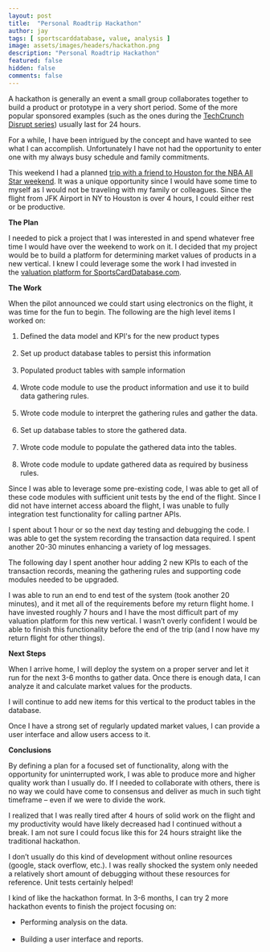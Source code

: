 ```yaml
---
layout: post
title:  "Personal Roadtrip Hackathon"
author: jay
tags: [ sportscarddatabase, value, analysis ]
image: assets/images/headers/hackathon.png
description: "Personal Roadtrip Hackathon"
featured: false
hidden: false
comments: false
---
```


<p >A hackathon is generally an event a small group collaborates together to build a product or prototype in a very short period. Some of the more popular sponsored examples (such as the ones during the&nbsp;<a  href="http://techcrunch.com/events/disrupt-ny-2013/startup-battlefield/">TechCrunch Disrupt series</a>) usually last for 24 hours.&nbsp;</p>
<p >For a while, I have been intrigued by the concept and have wanted to see what I can accomplish. Unfortunately I have not had the opportunity to enter one with my always busy schedule and family commitments.&nbsp;</p>
<p >This weekend I had a planned&nbsp;<a  href="/2013-nba-all-star-weekend/">trip with a friend to Houston for the NBA All Star weekend</a>. It was a unique opportunity since I would have some time to myself as I would not be traveling with my family or colleagues. Since the flight from JFK Airport in NY to Houston is over 4 hours, I could either rest or be productive.</p>
<p ><strong style="margin: 0px; padding: 0px;">The Plan</strong></p>
<p >I needed to pick a project that I was interested in and spend whatever free time I would have over the weekend to work on it. I decided that my project would be to build a platform for determining market values of products in a new vertical. I knew I could leverage some the work I had invested in the&nbsp;<a  href="/building_valuation_platform/" target="_blank">valuation platform for SportsCardDatabase.com</a>.</p>
<p ><strong style="margin: 0px; padding: 0px;">The Work</strong></p>
<p >When the pilot announced we could start using electronics on the flight, it was time for the fun to begin. The following are the high level items I worked on:</p>
<ol>
<li>Defined the data model and KPI's for the new product types&nbsp;<br style="margin: 0px; padding: 0px;" /><br style="margin: 0px; padding: 0px;" /></li>
<li>Set up product database tables to persist this information<br style="margin: 0px; padding: 0px;" /><br style="margin: 0px; padding: 0px;" /></li>
<li>Populated product tables with sample information<br style="margin: 0px; padding: 0px;" /><br style="margin: 0px; padding: 0px;" /></li>
<li>Wrote code module to use the product information and use it to build data gathering rules.<br style="margin: 0px; padding: 0px;" /><br style="margin: 0px; padding: 0px;" /></li>
<li>Wrote code module to interpret the gathering rules and gather the data.<br style="margin: 0px; padding: 0px;" /><br style="margin: 0px; padding: 0px;" /></li>
<li>Set up database tables to store the gathered data.<br style="margin: 0px; padding: 0px;" /><br style="margin: 0px; padding: 0px;" /></li>
<li>Wrote code module to populate the gathered data into the tables.<br style="margin: 0px; padding: 0px;" /><br style="margin: 0px; padding: 0px;" /></li>
<li>Wrote code module to update gathered data as required by business rules.</li>
</ol>
<p >Since I was able to leverage some pre-existing code, I was able to get all of these code modules with sufficient unit tests by the end of the flight. Since I did not have internet access aboard the flight, I was unable to fully integration test functionality for calling partner APIs.</p>
<p >I spent about 1 hour or so the next day testing and debugging the code. I was able to get the system recording the transaction data required. I spent another 20-30 minutes enhancing a variety of log messages.</p>
<p >The following day I spent another hour adding 2 new KPIs to each of the transaction records, meaning the gathering rules and supporting code modules needed to be upgraded.</p>
<p >I was able to run an end to end test of the system (took another 20 minutes), and it met all of the requirements before my return flight home. I have invested roughly 7 hours and I have the most difficult part of my valuation platform for this new vertical. I wasn&rsquo;t overly confident I would be able to finish this functionality before the end of the trip (and I now have my return flight for other things).</p>
<p ><strong style="margin: 0px; padding: 0px;">Next Steps</strong></p>
<p >When I arrive home, I will deploy the system on a proper server and let it run for the next 3-6 months to gather data. Once there is enough data, I can analyze it and calculate market values for the products.</p>
<p >I will continue to add new items for this vertical to the product tables in the database.&nbsp;</p>
<p >Once I have a strong set of regularly updated market values, I can provide a user interface and allow users access to it.</p>
<p ><strong style="margin: 0px; padding: 0px;">Conclusions</strong></p>
<p >By defining a plan for a focused set of functionality, along with the opportunity for uninterrupted work, I was able to produce more and higher quality work than I usually do. If I needed to collaborate with others, there is no way we could have come to consensus and deliver as much in such tight timeframe &ndash; even if we were to divide the work.&nbsp;</p>
<p >I realized that I was really tired after 4 hours of solid work on the flight and my productivity would have likely decreased had I continued without a break. I am not sure I could focus like this for 24 hours straight like the traditional hackathon.</p>
<p >I don&rsquo;t usually do this kind of development without online resources (google, stack overflow, etc.). I was really shocked the system only needed a relatively short amount of debugging without these resources for reference. Unit tests certainly helped!</p>
<p >I kind of like the hackathon format. In 3-6 months, I can try 2 more hackathon events to finish the project focusing on:</p>
<ul>
<li>Performing analysis on the data.<br style="margin: 0px; padding: 0px;" /><br style="margin: 0px; padding: 0px;" /></li>
<li>Building a user interface and reports.</li>
</ul>